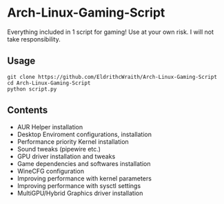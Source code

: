 # Arch-Linux-Gaming-Script
Everything included in 1 script for gaming!
Use at your own risk. I will not take responsibility.

## Usage
```
git clone https://github.com/EldrithcWraith/Arch-Linux-Gaming-Script
cd Arch-Linux-Gaming-Script
python script.py
```

## Contents
- AUR Helper installation
- Desktop Enviroment configurations, installation
- Performance priority Kernel installation
- Sound tweaks (pipewire etc.)
- GPU driver installation and tweaks
- Game dependencies and softwares installation
- WineCFG configuration
- Improving performance with kernel parameters
- Improving performance with sysctl settings
- MultiGPU/Hybrid Graphics driver installation
